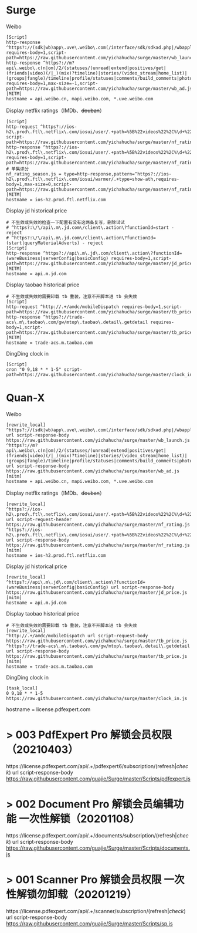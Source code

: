 # Surge
Weibo
```properties
[Script]
http-response ^https?://(sdk|wb)app\.uve\.weibo\.com(/interface/sdk/sdkad.php|/wbapplua/wbpullad.lua) requires-body=1,script-path=https://raw.githubusercontent.com/yichahucha/surge/master/wb_launch.js
http-response ^https?://m?api\.weibo\.c(n|om)/2/(statuses/(unread|extend|positives/get|(friends|video)(/|_)(mix)?timeline)|stories/(video_stream|home_list)|(groups|fangle)/timeline|profile/statuses|comments/build_comments|photo/recommend_list|service/picfeed|searchall|cardlist|page|!/(photos/pic_recommend_status|live/media_homelist)|video/tiny_stream_video_list|photo/info|remind/unread_count) requires-body=1,max-size=-1,script-path=https://raw.githubusercontent.com/yichahucha/surge/master/wb_ad.js
[MITM]
hostname = api.weibo.cn, mapi.weibo.com, *.uve.weibo.com
```

Display netflix ratings（IMDb、~~douban~~）
```properties
[Script]
http-request ^https?://ios-h2\.prod\.ftl\.netflix\.com/iosui/user/.+path=%5B%22videos%22%2C%\d+%22%2C%22summary%22%5D script-path=https://raw.githubusercontent.com/yichahucha/surge/master/nf_rating.js
http-response ^https?://ios-h2\.prod\.ftl\.netflix\.com/iosui/user/.+path=%5B%22videos%22%2C%\d+%22%2C%22summary%22%5D requires-body=1,script-path=https://raw.githubusercontent.com/yichahucha/surge/master/nf_rating.js
# 单集评分
nf_rating_season.js = type=http-response,pattern=^https?://ios-h2\.prod\.ftl\.netflix\.com/iosui/warmer/.+type=show-ath,requires-body=1,max-size=0,script-path=https://raw.githubusercontent.com/yichahucha/surge/master/nf_rating_season.js
[MITM]
hostname = ios-h2.prod.ftl.netflix.com
```

Display jd historical price
```properties
# 不生效或失效的检查一下配置有没有这两条复写，删除试试
# ^https?:\/\/api\.m\.jd.com\/client\.action\?functionId=start - reject
# ^https?:\/\/api\.m\.jd.com\/client\.action\?functionId=(start|queryMaterialAdverts) - reject
[Script]
http-response ^https?://api\.m\.jd\.com/client\.action\?functionId=(wareBusiness|serverConfig|basicConfig) requires-body=1,script-path=https://raw.githubusercontent.com/yichahucha/surge/master/jd_price.js
[MITM]
hostname = api.m.jd.com
```

Display taobao historical price
```properties
# 不生效或失效的需要卸载 tb 重装，注意不开脚本进 tb 会失效
[Script]
http-request ^http://.+/amdc/mobileDispatch requires-body=1,script-path=https://raw.githubusercontent.com/yichahucha/surge/master/tb_price.js
http-response ^https?://trade-acs\.m\.taobao\.com/gw/mtop\.taobao\.detail\.getdetail requires-body=1,script-path=https://raw.githubusercontent.com/yichahucha/surge/master/tb_price.js
[MITM]
hostname = trade-acs.m.taobao.com
```

DingDing clock in
```properties
[Script]
cron "0 9,18 * * 1-5" script-path=https://raw.githubusercontent.com/yichahucha/surge/master/clock_in.js
```

# Quan-X

Weibo
```properties
[rewrite_local]
^https?://(sdk|wb)app\.uve\.weibo\.com(/interface/sdk/sdkad.php|/wbapplua/wbpullad.lua) url script-response-body https://raw.githubusercontent.com/yichahucha/surge/master/wb_launch.js
^https?://m?api\.weibo\.c(n|om)/2/(statuses/(unread|extend|positives/get|(friends|video)(/|_)(mix)?timeline)|stories/(video_stream|home_list)|(groups|fangle)/timeline|profile/statuses|comments/build_comments|photo/recommend_list|service/picfeed|searchall|cardlist|page|!/(photos/pic_recommend_status|live/media_homelist)|video/tiny_stream_video_list|photo/info|remind/unread_count) url script-response-body https://raw.githubusercontent.com/yichahucha/surge/master/wb_ad.js
[mitm]
hostname = api.weibo.cn, mapi.weibo.com, *.uve.weibo.com
```

Display netflix ratings（IMDb、~~douban~~）
```properties
[rewrite_local]
^https?://ios-h2\.prod\.ftl\.netflix\.com/iosui/user/.+path=%5B%22videos%22%2C%\d+%22%2C%22summary%22%5D url script-request-header https://raw.githubusercontent.com/yichahucha/surge/master/nf_rating.js
^https?://ios-h2\.prod\.ftl\.netflix\.com/iosui/user/.+path=%5B%22videos%22%2C%\d+%22%2C%22summary%22%5D url script-response-body https://raw.githubusercontent.com/yichahucha/surge/master/nf_rating.js
[mitm]
hostname = ios-h2.prod.ftl.netflix.com
```

Display jd historical price
```properties
[rewrite_local]
^https?://api\.m\.jd\.com/client\.action\?functionId=(wareBusiness|serverConfig|basicConfig) url script-response-body https://raw.githubusercontent.com/yichahucha/surge/master/jd_price.js
[mitm]
hostname = api.m.jd.com
```

Display taobao historical price
```properties
# 不生效或失效的需要卸载 tb 重装，注意不开脚本进 tb 会失效
[rewrite_local]
^http://.+/amdc/mobileDispatch url script-request-body https://raw.githubusercontent.com/yichahucha/surge/master/tb_price.js
^https?://trade-acs\.m\.taobao\.com/gw/mtop\.taobao\.detail\.getdetail url script-response-body https://raw.githubusercontent.com/yichahucha/surge/master/tb_price.js
[mitm]
hostname = trade-acs.m.taobao.com
```

DingDing clock in
```properties
[task_local]
0 9,18 * * 1-5 https://raw.githubusercontent.com/yichahucha/surge/master/clock_in.js
```

hostname = license.pdfexpert.com

# > 003 PdfExpert Pro 解锁会员权限（20210403）
https:\/\/license\.pdfexpert\.com\/api\/.+\/pdfexpert6\/subscription\/(refresh$|check$) url script-response-body https://raw.githubusercontent.com/guajie/Surge/master/Scripts/pdfexpert.js

# > 002 Document Pro 解锁会员编辑功能 一次性解锁（20201108）
https:\/\/license\.pdfexpert\.com\/api\/.+\/documents\/subscription\/(refresh$|check$) url script-response-body https://raw.githubusercontent.com/guajie/Surge/master/Scripts/documents.js

# > 001 Scanner Pro 解锁会员权限 一次性解锁勿卸载（20201219）
https:\/\/license\.pdfexpert\.com\/api\/.+\/scanner\/subscription\/(refresh$|check$) url script-response-body https://raw.githubusercontent.com/guajie/Surge/master/Scripts/sp.js
